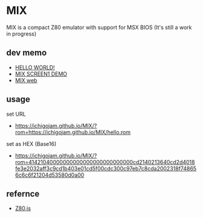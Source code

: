 # MIX

MIX is a compact Z80 emulator with support for MSX BIOS (It's still a work in progress)

## dev memo

- [HELLO WORLD!](test.js)
- [MIX SCREEN1 DEMO](https://ichigojam.github.io/MIX/screen1.html)
- [MIX web](https://ichigojam.github.io/MIX/)

## usage

set URL
- https://ichigojam.github.io/MIX/?rom=https://ichigojam.github.io/MIX/hello.rom

set as HEX (Base16)
- https://ichigojam.github.io/MIX/?rom=41421040000000000000000000000000cd2140213640cd2d4018fe3e2032aff3c9cd1b403e01cd5f00cdc300c97eb7c8cda2002318f748656c6c6f21204d53580d0a00


## refernce

- [Z80.js](https://github.com/IchigoJam/Z80.js)
